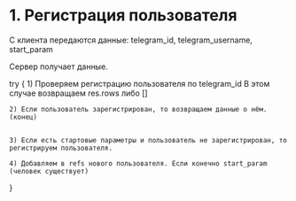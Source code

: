 # 1. Регистрация пользователя
С клиента передаются данные:
telegram_id, telegram_username, start_param


Сервер получает данные.


try {
    1) Проверяем регистрацию пользователя по telegram_id
    В этом случае возвращаем res.rows либо []

    2) Если пользователь зарегистрирован, то возвращаем данные о нём. (конец)


    3) Если есть стартовые параметры и пользователь не зарегистрирован, то
    регистрируем пользователя.

    4) Добавляем в refs нового пользователя. Если конечно start_param (человек существует)
}
